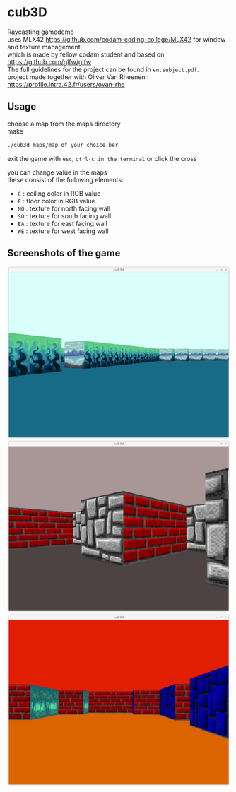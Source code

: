 # cub3D
Raycasting gamedemo \
uses MLX42 https://github.com/codam-coding-college/MLX42 for window and texture management \
which is made by fellow codam student and based on https://github.com/glfw/glfw \
The full guidelines for the project can be found in `en.subject.pdf`. \
project made together with Oliver Van Rheenen : https://profile.intra.42.fr/users/ovan-rhe

## Usage
choose a map from the maps directory \
make
```bash
./cub3d maps/map_of_your_choice.ber
```
exit the game with `esc`, `ctrl-c in the terminal` or click the cross

you can change value in the maps \
these consist of the following elements:
- `C` : ceiling color in RGB value
- `F` : floor color in RGB value
- `NO` : texture for north facing wall
- `SO` : texture for south facing wall
- `EA` : texture for east facing wall
- `WE` : texture for west facing wall

## Screenshots of the game
![blue](screenshots/blue.png)
![oldschool](screenshots/oldschool.png)
![red-blue](screenshots/red-blue.png)
